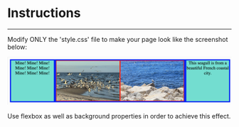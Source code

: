 # Instructions  

---

Modify ONLY the 'style.css' file to make your page look like
the screenshot below:

![Screen shot](./assets/ScreenShot.png)

Use flexbox as well as background properties
in order to achieve this effect.